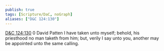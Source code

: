 ```yaml
---
publish: true
tags: [Scripture/DaC, noGraph]
aliases: ["D&C 124:130"]
---
```

[D&C 124:130](https://churchofjesuschrist.org/study/scriptures/dc-testament/dc/124?lang=eng&id=p130#p130) 0 David Patten I have taken unto myself; behold, his priesthood no man taketh from him; but, verily I say unto you, another may be appointed unto the same calling.
